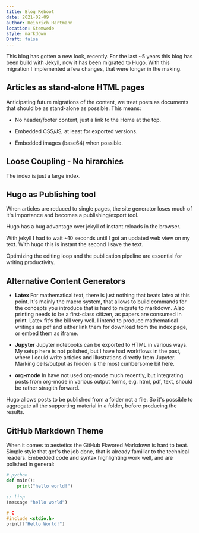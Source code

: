 ```yaml
---
title: Blog Reboot
date: 2021-02-09
author: Heinrich Hartmann
location: Stemwede
style: markdown
Draft: false
---
```



This blog has gotten a new look, recently.
For the last ~5 years this blog has been build with Jekyll, now it has been migrated to Hugo.
With this migration I implemented a few changes, that were longer in the making.



## Articles as stand-alone HTML pages

Anticipating future migrations of the content, we treat posts as documents that should be as stand-alone as possible.
This means:

- No header/footer content, just a link to the Home at the top.

- Embedded CSS/JS, at least for exported versions.

- Embedded images (base64) when possible.


## Loose Coupling - No hirarchies

The index is just a large index.

## Hugo as Publishing tool

When articles are reduced to single pages, the site generator loses much of it's importance and
becomes a publishing/export tool.

Hugo has a bug advantage over jekyll of instant reloads in the browser.

With jekyll I had to wait ~10 seconds until I got an updated web view on my text.
With hugo this is instant the second I save the text.

Optimizing the editing loop and the publication pipeline are essential for writing productivity.

## Alternative Content Generators

* **Latex**
  For mathematical text, there is just nothing that beats latex at this point.  It's mainly the macro
  system, that allows to build commands for the concepts you introduce that is hard to migrate to
  markdown.  Also printing needs to be a first-class citizen, as papers are consumed in print.  Latex
  fit's the bill very well. I intend to produce mathematical writings as pdf and either link them for
  download from the index page, or embed them as iframe.


* **Jupyter** Jupyter notebooks can be exported to HTML in various ways.  My setup here is not
  polished, but I have had workflows in the past, where I could write articles and illustrations
  directly from Jupyter.  Marking cells/output as hidden is the most cumbersome bit here.

* **org-mode** In have not used org-mode much recently, but integrating posts from org-mode in
  various output forms, e.g. html, pdf, text, should be rather stragith forward.

Hugo allows posts to be published from a folder not a file.  So it's possible to aggregate all the
supporting material in a folder, before producing the results.

## GitHub Markdown Theme

When it comes to aestetics the GitHub Flavored Markdown is hard to beat.
Simple style that get's the job done, that is already familiar to the technical readers.
Embedded code and syntax highlighting work well, and are polished in general:

```python
# python
def main():
    print("hello world!")
```

```lisp
;; lisp
(message "hello world")
```

```C
# C
#include <stdio.h>
printf("Hello World!")
```


